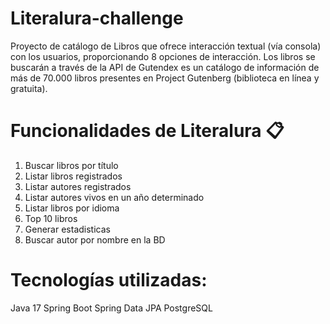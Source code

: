 # Literalura-challenge
Proyecto de catálogo de Libros que ofrece interacción textual (vía consola) con los usuarios, proporcionando 8 opciones de interacción. Los libros se buscarán a través de la API de Gutendex es un catálogo de información de más de 70.000 libros presentes en Project Gutenberg (biblioteca en línea y gratuita).

# Funcionalidades de Literalura 📋
1. Buscar libros por título
2. Listar libros registrados
3. Listar autores registrados
4. Listar autores vivos en un año determinado
5. Listar libros por idioma
6. Top 10 libros
7. Generar estadisticas
8. Buscar autor por nombre en la BD

# Tecnologías utilizadas:
Java 17
Spring Boot
Spring Data JPA
PostgreSQL
